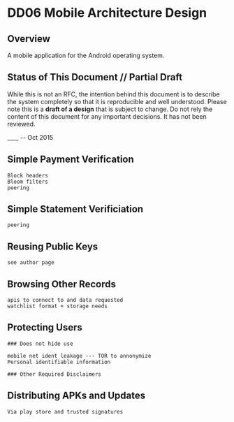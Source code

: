 DD06 Mobile Architecture Design
========================== 

Overview
--------
A mobile application for the Android operating system.


Status of This Document // Partial Draft
-----------------------
While this is not an RFC, the intention behind this document is to describe the system completely so that it is reproducible and well understood.
Please note this is a **draft of a design** that is subject to change. 
Do not rely the content of this document for any important decisions.
It has not been reviewed.

____ -- Oct 2015

## Simple Payment Verification
    Block headers
    Bloom filters
    peering

## Simple Statement Verificiation
    peering

## Reusing Public Keys
    see author page

## Browsing Other Records
    apis to connect to and data requested
    watchlist format + storage needs

## Protecting Users

    ### Does not hide use

    mobile net ident leakage --- TOR to annonymize
    Personal identifiable information

    ### Other Required Disclaimers

## Distributing APKs and Updates

    Via play store and trusted signatures



